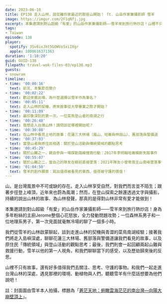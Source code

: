 ```yaml
---
date: 2023-06-10
title: EP138 走入山林，就從離你家最近的那座山開始！ ft. 山岳作家兼攝影師 雪羊
image: https://imgur.com/2F1qNfj.jpg
excerpt: 本集邀請到對山超級「有愛」的山岳作家兼攝影師——雪羊來到旅行熱炒店！山裡不只有故事，還有好多值得我們去關注、思考、守護的事物。和我們一起走進台灣山林的深處，遇見那裡的環境、動植物與人們，聽聽雪羊有什麼話想要為他們說吧！
tags:
- Taiwan
episode: 138
player:
  spotify: 3Sv8ixJht5GOWVo5xiI8gr
  apple: 1000616371363
duration: '1:10:20'
guid: GUID-138
filepath: travel-wok-files-03/ep138.mp3
guests:
- snowram
timeline:
- time: '00:00:16'
  text: 前言、本集節目簡介
- time: '00:02:22'
  text: 歡迎來賓出場，為什麼選擇以雪羊作為筆名？
- time: '00:05:11'
  text: 走入山林的契機，原來故事從大學畢業之際才開始？
- time: '00:11:09'
  text: 最印象深刻的第一次，一位菜鳥登山者的南湖之行
- time: '00:26:48'
  text: 我想走入台灣山林！請問該從哪裡開始呢？
- time: '00:30:08'
  text: 在山林中看見土地的故事：花蓮三大林場（嵐山、哈崙與林田山）、舊部落與警備道
- time: '00:37:03'
  text: 當登山者與原住民相遇：關於登山活動與傳統領域的觀點思考
- time: '00:45:29'
  text: 關於山難之一，親自參與一場探勘路線搜救行動：2017年李明翰哈崙橫斷失蹤事件
- time: '00:55:07'
  text: 關於山難之二，當自己的隊友在眼前直接墜落：2021年隊友小曾卑南主山南峰墜落事件
- time: '01:04:50'
  text: 雪羊的創作願景：寫出值得被看見的東西、值得被守護的價值！
---
```

山，是台灣風景中不可或缺的存在。走入山林享受自然，對我們而言並不陌生；跟著步徑登上峰頂，近年來也蔚為風潮；然而，在登山探索之餘還透過文字與攝影，持續的說出山林的故事、為山林發聲，那真的是得對山林非常有愛才能做到！

本集邀請到對山超級「有愛」的山岳作家兼攝影師——雪羊來到旅行熱炒店！身為多年粉絲的主廚Jerome整個心花怒放，全力發動問題攻勢；一位森林系男子和一位地理系男子，第一次見面就毫無冷場的聊了一個多小時。

我們從雪羊的山林啟蒙聊起，談到走進山林的契機與青澀的菜鳥南湖經驗；接著我們將走入島嶼深處，聊聊花蓮三大林場、舊部落與警備道讓我們看見的故事，以及原住民「傳統領域」與登山活動的觀點思考；最後，我們則會一起回顧兩起山難與救援行動，雪羊以他的第一人視角，和我們聊聊當下的感受，以及歷劫歸來後的反思。

山裡不只有故事，還有好多值得我們去關注、思考、守護的事物。和我們一起走進台灣山林的深處，遇見那裡的環境、動植物與人們，聽聽雪羊有什麼話想要為他們說吧！

註：封面圖由雪羊本人拍攝，標題為「[蒼茫天地：俯瞰雲海茫茫的南台灣—向陽大崩壁頂上](https://www.flickr.com/photos/snowram/27097849463/in/album-72157669744294295/)」。
